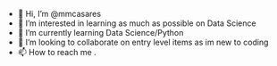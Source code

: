 - 👋 Hi, I’m @mmcasares
- 👀 I’m interested in learning as much as possible on Data Science
- 🌱 I’m currently learning Data Science/Python
- 💞️ I’m looking to collaborate on entry level items as im new to coding
- 📫 How to reach me .

<!---
mmcasares/mmcasares is a ✨ special ✨ repository because its `README.md` (this file) appears on your GitHub profile.
You can click the Preview link to take a look at your changes.
--->
